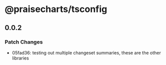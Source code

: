# @praisecharts/tsconfig

## 0.0.2

### Patch Changes

- 05fad36: testing out multiple changeset summaries, these are the other libraries
